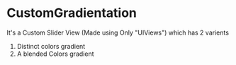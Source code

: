 # CustomGradientation

It's a Custom Slider View (Made using Only "UIViews") which has 2 varients
1) Distinct colors gradient
2) A blended Colors gradient

